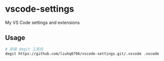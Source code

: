 # vscode-settings

My VS Code settings and extensions

## Usage

```sh
# 安装 degit 工具后
degit https://github.com/liuhq8796/vscode-settings.git/.vscode .vscode --force
```
